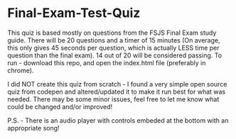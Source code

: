 # Final-Exam-Test-Quiz

This quiz is based mostly on questions from the FSJS Final Exam study guide. There will be 20 questions and a timer of 15 minutes (On average, this only gives 45 seconds per question, which is actually LESS time per question than the final exam). 14 out of 20 will be considered passing.  To run - download this repo, and open the index.html file (preferably in chrome). 

I did NOT create this quiz from scratch - I found a very simple open source quiz from codepen and altered/updated it to make it run best for what was needed. There may be some minor issues, feel free to let me know what could be changed and/or improved!

P.S. - There is an audio player with controls embeded at the bottom with an appropriate song!
